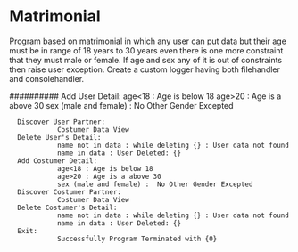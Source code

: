 # Matrimonial
Program based on matrimonial in which any user can put data but their age must be in range of 18 years to 30 years
even there is one more constraint that they must male or female. If age and sex any of it is out of constraints then
raise user exception. Create a custom logger having both filehandler and consolehandler.


##########
      Add User Detail:
                age<18 : Age is below 18
                age>20 : Age is a above 30 
                sex (male and female) :  No Other Gender Excepted

      Discover User Partner:
                Costumer Data View
      Delete User's Detail:
                name not in data : while deleting {} : User data not found
                name in data : User Deleted: {}
      Add Costumer Detail:
                age<18 : Age is below 18
                age>20 : Age is a above 30
                sex (male and female) :  No Other Gender Excepted
      Discover Costumer Partner:
                Costumer Data View
      Delete Costumer's Detail:
                name not in data : while deleting {} : User data not found
                name in data : User Deleted: {}
      Exit:
                Successfully Program Terminated with {0}
      
